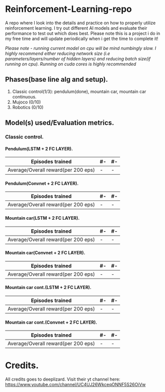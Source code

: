 # Reinforcement-Learning-repo
A repo where I look into the details and practice on how to properly utilize reinforcement learning. I try out different AI models and evaluate their performance
to test out which does best. Please note this is a project i do in my free time and will update periodically when i get the time to complete it!

*Please note - running current model on cpu will be mind numbingly slow. I highly recommend either reducing network size (i.e parameters/layers/number of hidden layers) and reducing batch size(if running on cpu). Running on cuda cores is highly recommended*

## Phases(base line alg and setup).
1) Classic control(1/3): pendulum(done), mountain car, mountain car continuous.
2) Mujoco (0/10)
3) Robotics (0/10)

## Model(s) used/Evaluation metrics.
### Classic control.

#### Pendulum(LSTM + 2 FC LAYER).

Episodes trained | #- | #- 
--- | --- | --- 
Average/Overall reward(per 200 eps) | - | - 

#### Pendulum(Convnet + 2 FC LAYER).

Episodes trained | #- | #- 
--- | --- | --- 
Average/Overall reward(per 200 eps) | - | - 



#### Mountain car(LSTM + 2 FC LAYER).

Episodes trained | #- | #- 
--- | --- | --- 
Average/Overall reward(per 200 eps) | - | - 

#### Mountain car(Convnet + 2 FC LAYER).

Episodes trained | #- | #- 
--- | --- | --- 
Average/Overall reward(per 200 eps) | - | - 


#### Mountain car cont.(LSTM + 2 FC LAYER).

Episodes trained | #- | #- 
--- | --- | --- 
Average/Overall reward(per 200 eps) | - | - 

#### Mountain car cont.(Convnet + 2 FC LAYER).

Episodes trained | #- | #- 
--- | --- | --- 
Average/Overall reward(per 200 eps) | - | - 




# Credits.

All credits goes to deeplizard. Visit their yt channel here: https://www.youtube.com/channel/UC4UJ26WkceqONNF5S26OiVw
